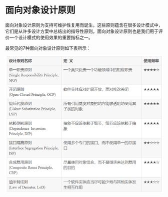 # 面向对象设计原则

面向对象设计原则为支持可维护性复用而诞生，这些原则蕴含在很多设计模式中，它们是从许多设计方案中总结出的指导性原则。面向对象设计原则也是我们用于评价一个设计模式的使用效果的重要指标之一。

最常见的7种面向对象设计原则如下表所示：

![](../img/object_design_principle.png)
















